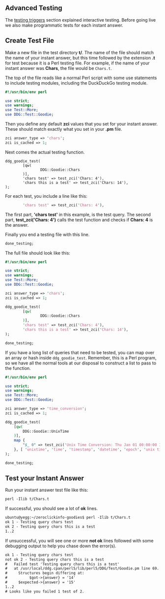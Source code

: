 ## Advanced Testing

The [testing triggers](testing.md#testing-triggers) section explained interactive testing. Before going live we also make programmatic tests for each instant answer.

## Create Test File

Make a new file in the test directory **t/**. The name of the file should match the name of your instant answer, but this time followed by the extension **.t** for test because it is a Perl testing file. 
For example, if the name of your instant answer was **Chars**, the file would be `Chars.t`.

The top of the file reads like a normal Perl script with some use statements to include testing modules, including the DuckDuckGo testing module.
<!-- /summary -->

```perl
#!/usr/bin/env perl

use strict;
use warnings;
use Test::More;
use DDG::Test::Goodie;
```

Then you define any default **zci** values that you set for your instant answer. These should match exactly what you set in your **.pm** file.

```perl
zci answer_type => 'chars';
zci is_cached => 1;
```

Next comes the actual testing function.

```
ddg_goodie_test(
        [qw(
                DDG::Goodie::Chars
        )],
        'chars test' => test_zci('Chars: 4'),
        'chars this is a test' => test_zci('Chars: 14'),
);
```

For each test, you include a line like this:

```perl
        'chars test' => test_zci('Chars: 4'),
```

The first part, **'chars test'** in this example, is the test query. The second part, **test_zci('Chars: 4')** calls the test function and checks if **Chars: 4** is the answer.

Finally you end a testing file with this line.

```perl
done_testing;
```

The full file should look like this:

```perl
#!/usr/bin/env perl

use strict;
use warnings;
use Test::More;
use DDG::Test::Goodie;

zci answer_type => 'chars';
zci is_cached => 1;

ddg_goodie_test(
        [qw(
                DDG::Goodie::Chars
        )],
        'chars test' => test_zci('Chars: 4'),
        'chars this is a test' => test_zci('Chars: 14'),
);

done_testing;
```

If you have a long list of queries that need to be tested, you can map over an array or hash inside `ddg_goodie_test`. Remember, this is a Perl program, so we have all the normal tools at our disposal to construct a list to pass to the function.

```perl
#!/usr/bin/env perl

use strict;
use warnings;
use Test::More;
use DDG::Test::Goodie;

zci answer_type => 'time_conversion';
zci is_cached => 1;

ddg_goodie_test(
    [qw(
        DDG::Goodie::UnixTime
    )],
    map {
        "$_ 0" => test_zci('Unix Time Conversion: Thu Jan 01 00:00:00 1970 +0000'),
    }, [ 'unixtime', 'time', 'timestamp', 'datetime', 'epoch', 'unix time', 'unix epoch' ]
);

done_testing;
```

## Test your Instant Answer

Run your instant answer test file like this:

```txt
perl -Ilib t/Chars.t
```
<!-- /summary -->
If successful, you should see a lot of **ok** lines.

```txt
ubuntu@yegg:~/zeroclickinfo-goodies$ perl -Ilib t/Chars.t
ok 1 - Testing query chars test
ok 2 - Testing query chars this is a test
1..2
```

If unsuccessful, you will see one or more **not ok** lines followed with some debugging output to help you chase down the error(s).

```txt
ok 1 - Testing query chars test
not ok 2 - Testing query chars this is a test
#   Failed test 'Testing query chars this is a test'
#   at /usr/local/ddg.cpan/perl5/lib/perl5/DDG/Test/Goodie.pm line 69.
#     Structures begin differing at:
#          $got->{answer} = '14'
#     $expected->{answer} = '15'
1..2
# Looks like you failed 1 test of 2.
```
